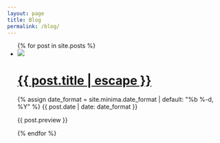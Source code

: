 ```yaml
---
layout: page
title: Blog
permalink: /blog/
---
```


<ul class="post-list">
  {% for post in site.posts %}
    <li>
      <div class="post-image">
        <img src="{{ post.image }}">
      </div>
      <div class="post-content">
        <div class="col-one">
          <h1 class="post-title">
          <a class="post-link" href="{{ post.url | relative_url }}">{{ post.title | escape }}</a>
          </h1>
          {% assign date_format = site.minima.date_format | default: "%b %-d, %Y" %}
          <span class="post-date">{{ post.date | date: date_format }}</span>
        </div>
        <div class="col-two">
          <p>{{ post.preview }}</p>
        </div>
      </div>
    </li>
  {% endfor %}
</ul>

<!-- <p class="rss-subscribe">subscribe <a href="{{ "/feed.xml" | relative_url }}">via RSS</a></p> -->
